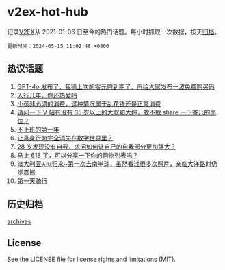 # v2ex-hot-hub

 记录[V2EX](https://www.v2ex.com/)从 2021-01-06 日至今的热门话题。每小时抓取一次数据，按天[归档](archives)。

`更新时间：2024-05-15 11:02:48 +0800`

## 热议话题

1. [GPT-4o 发布了，我猜上次的零元购到期了，再给大家发布一波免费购买码](https://www.v2ex.com/t/1040609)
1. [入行几年，你还热爱吗](https://www.v2ex.com/t/1040612)
1. [小孩非必须的消费，这种情况属于乱花钱还是正常消费](https://www.v2ex.com/t/1040720)
1. [请问一下 V 站有没有 35 岁以上的大叔和大婶，敢不敢 share 一下寄几的岗位？](https://www.v2ex.com/t/1040616)
1. [不上班的第一年](https://www.v2ex.com/t/1040807)
1. [让真身行为完全消失在数字世界里？](https://www.v2ex.com/t/1040590)
1. [28 岁发现没有自我，求问如何让自己的自我部分更加强大？](https://www.v2ex.com/t/1040627)
1. [马上 618 了，可以分享一下你的购物列表吗？](https://www.v2ex.com/t/1040811)
1. [澳大利亚🇦🇺归来~第一次去南半球，虽然看过很多次照片，亲临大洋路时仍觉震撼](https://www.v2ex.com/t/1040578)
1. [第一天骑行](https://www.v2ex.com/t/1040549)

## 历史归档

[archives](archives)

## License

See the [LICENSE](LICENSE) file for license rights and limitations (MIT).
